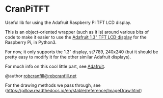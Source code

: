 # CranPiTFT
Useful lib for using the Adafruit Raspberry Pi TFT LCD display.

This is an object-oriented wrapper (such as it is) around various bits of code to make
it easier to use the [Adafruit 1.3" TFT LCD display](https://www.adafruit.com/product/4484) for the Raspberry Pi, in Python3.

For now, it only supports the 1.3" display, st7789, 240x240 (but it should be pretty easy
  to modify it for the other similar Adafruit displays).

For much info on this cool little part, see [Adafruit](https://learn.adafruit.com/adafruit-mini-pitft-135x240-color-tft-add-on-for-raspberry-pi).


@author robcranfill@robcranfill.net

For the drawing methods we pass through, see (https://pillow.readthedocs.io/en/stable/reference/ImageDraw.html)
